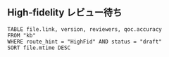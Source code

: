 ## High‑fidelity レビュー待ち
```dataview
TABLE file.link, version, reviewers, qoc.accuracy
FROM "kb"
WHERE route_hint = "HighFid" AND status = "draft"
SORT file.mtime DESC
```
